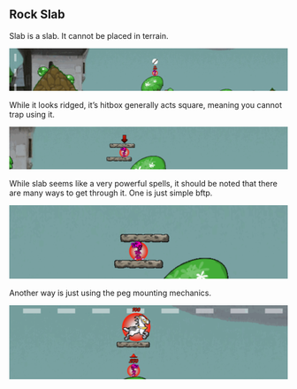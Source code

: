 ## Rock Slab 


Slab is a slab. It cannot be placed in terrain.


![slab1](https://raw.githubusercontent.com/1IlIl/wikidata/main/stone/gifs/slab1.gif)


While it looks ridged, it’s hitbox generally acts square, meaning you cannot trap using it.


![slab2](https://raw.githubusercontent.com/1IlIl/wikidata/main/stone/gifs/slab2.gif)


While slab seems like a very powerful spells, it should be noted that there are many ways to get through it. One is just simple bftp.


![slab3](https://raw.githubusercontent.com/1IlIl/wikidata/main/stone/gifs/slab3.gif)


Another way is just using the peg mounting mechanics.


![slab4](https://raw.githubusercontent.com/1IlIl/wikidata/main/stone/gifs/slab4.gif)

